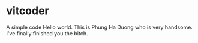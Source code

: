 # vitcoder
A simple code
Hello world. This is Phung Ha Duong who is very handsome. 
I've finally finished you the bitch.
